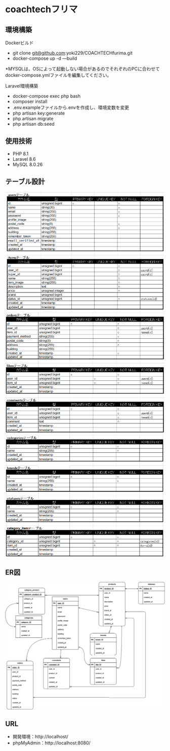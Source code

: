 # coachtechフリマ



## 環境構築

Dockerビルド

- git clone git@github.com:yoki229/COACHTECHfurima.git
- docker-compose up -d —build

*MYSQLは、OSによって起動しない場合があるのでそれぞれのPCに合わせてdocker-compose.ymlファイルを編集してください。

Laravel環境構築

- docker-compose exec php bash
- composer install
- .env.exampleファイルから.envを作成し、環境変数を変更
- php artisan key:generate
- php artisan migrate
- php artisan db:seed


## 使用技術

- PHP 8.1
- Laravel 8.6
- MySQL 8.0.26


## テーブル設計
![テーブル設計](readme-assets/table_1.png)
![テーブル設計](readme-assets/table_2.png)
![テーブル設計](readme-assets/table_3.png)


## ER図

![ER図](readme-assets/table.drawio.png)


## URL

- 開発環境：http://localhost/
- phpMyAdmin：http://localhost:8080/
